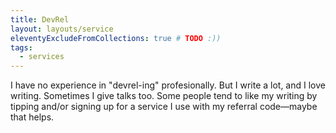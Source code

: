 ```yaml
---
title: DevRel
layout: layouts/service
eleventyExcludeFromCollections: true # TODO :))
tags:
  - services
---
```


I have no experience in "devrel-ing" profesionally. But I write a lot, and I love writing. Sometimes I give talks too. Some people tend to like my writing by tipping and/or signing up for a service I use with my referral code—maybe that helps.
